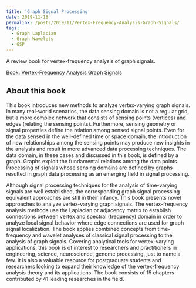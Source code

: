 ```yaml
---
title: 'Graph Signal Processing'
date: 2019-11-18
permalink: /posts/2019/11/Vertex-Frequency-Analysis-Graph-Signals/
tags:
  - Graph Laplacian
  - Graph Wavelets
  - GSP
---
```


A review book for vertex-frequency analysis of graph signals.

[Book: Vertex-Frequency Analysis Graph Signals](https://www.springer.com/gp/book/9783030035730)

About this book
------
This book introduces new methods to analyze vertex-varying graph signals. In many real-world scenarios, the data sensing domain is not a regular grid, but a more complex network that consists of sensing points (vertices) and edges  (relating the sensing points). Furthermore, sensing geometry or signal properties define the relation among sensed signal points. Even for the data sensed in the well-defined time or space domain, the introduction of new relationships among the sensing points may produce new insights in the analysis and result in more advanced data processing techniques. The data domain, in these cases and discussed in this book, is defined by a graph. Graphs exploit the fundamental relations among the data points. Processing of signals whose sensing domains are defined by graphs resulted in graph data processing as an emerging field in signal processing.

Although signal processing techniques for the analysis of time-varying signals are well established, the corresponding graph signal processing equivalent approaches are still in their infancy. This book presents novel approaches to analyze vertex-varying graph signals. The vertex-frequency analysis methods use the Laplacian or adjacency matrix to establish connections between vertex and spectral (frequency) domain in order to analyze local signal behavior where edge connections are used for graph signal localization. The book applies combined concepts from time-frequency and wavelet analyses of classical signal processing to the analysis of graph signals.
Covering analytical tools for vertex-varying applications, this book is of interest to researchers and practitioners in engineering, science, neuroscience, genome processing, just to name a few. It is also a valuable resource for postgraduate students and researchers looking to expand their knowledge of the vertex-frequency analysis theory and its applications.
The book consists of 15 chapters contributed by 41 leading researches in the field.
